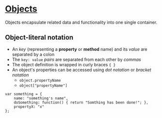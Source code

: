 # [Objects](https://developer.mozilla.org/en-US/docs/Web/JavaScript/Reference/Global_Objects/Object)

Objects encapsulate related data and functionality into one single
container.

## Object-literal notation

* An *key* (representing a **property** or **method** name) and
its *value* are separated by a colon
* The `key: value` *pairs* are separated from each other by *commas*
* The object definition is wrapped in curly braces `{ }`
* An object's properties can be accessed using *dot notation* or
*bracket notation*
    * `object.propertyName`
    * `object["propertyName"]`

```
var something = {
	name: "something's name",
	doSomething: function() { return "Somthing has been done!"; },
	propertyX: "x"
};
```
